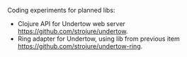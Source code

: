 Coding experiments for planned libs:

- Clojure API for Undertow web server https://github.com/strojure/undertow.
- Ring adapter for Undertow, using lib from previous item https://github.com/strojure/undertow-ring.
